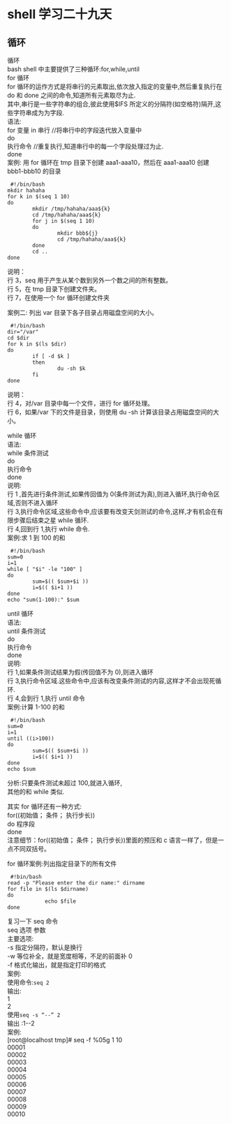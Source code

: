 # shell 学习二十九天
## 循环

循环  
bash shell 中主要提供了三种循环:for,while,until  
for 循环  
for 循环的运作方式是将串行的元素取出,依次放入指定的变量中,然后重复执行在 do 和 done 之间的命令,知道所有元素取尽为止.  
其中,串行是一些字符串的组合,彼此使用$IFS 所定义的分隔符(如空格符)隔开,这些字符串成为为字段.  
语法:  
for 变量 in 串行 //将串行中的字段迭代放入变量中  
do  
执行命令 //重复执行,知道串行中的每一个字段处理过为止.  
done  
案例: 用 for 循环在 tmp 目录下创建 aaa1-aaa10，然后在 aaa1-aaa10 创建 bbb1-bbb10 的目录  

```
 #!/bin/bash  
mkdir hahaha  
for k in $(seq 1 10)  
do  
        mkdir /tmp/hahaha/aaa${k}  
        cd /tmp/hahaha/aaa${k}  
        for j in $(seq 1 10)  
        do  
                mkdir bbb${j}  
                cd /tmp/hahaha/aaa${k}  
        done  
        cd ..  
done  
```

说明：  
 行 3，seq 用于产生从某个数到另外一个数之间的所有整数。  
 行 5，在 tmp 目录下创建文件夹。  
 行 7，在使用一个 for 循环创建文件夹  
 
案例二: 列出 var 目录下各子目录占用磁盘空间的大小。  

```
 #!/bin/bash  
dir="/var"                                                           
cd $dir  
for k in $(ls $dir)  
do  
        if [ -d $k ]  
        then  
                du -sh $k  
        fi  
done  
```
  
说明：  
行 4，对/var 目录中每一个文件，进行 for 循环处理。      
行 6，如果/var 下的文件是目录，则使用 du -sh 计算该目录占用磁盘空间的大小。  
 
while 循环   
语法:  
while 条件测试  
do  
执行命令  
done  
说明:  
行 1 ,首先进行条件测试,如果传回值为 0(条件测试为真),则进入循环,执行命令区域,否则不进入循环  
行 3,执行命令区域,这些命令中,应该要有改变天剑测试的命令,这样,才有机会在有限步骤后结束之星 while 循环.  
行 4,回到行 1,执行 while 命令.  
案例:求 1 到 100 的和  
```
 #!/bin/bash  
sum=0  
i=1  
while [ "$i" -le "100" ]  
do  
        sum=$(( $sum+$i ))  
        i=$(( $i+1 ))  
done  
echo "sum(1-100):" $sum  
``` 
until 循环  
语法:  
until 条件测试  
do  
执行命令  
done  
说明:  
行 1,如果条件测试结果为假(传回值不为 0),则进入循环  
行 3,执行命令区域.这些命令中,应该有改变条件测试的内容,这样才不会出现死循环.  
行 4,会到行 1,执行 until 命令  
案例:计算 1-100 的和  
```
 #!/bin/bash  
sum=0  
i=1  
until ((i>100))  
do  
        sum=$(( $sum+$i ))  
        i=$(( $i+1 ))  
done  
echo $sum  
```
 
分析:只要条件测试未超过 100,就进入循环,  
其他的和 while 类似.  
 
其实 for 循环还有一种方式:  
for((初始值； 条件； 执行步长))  
do  程序段  
done  
注意细节：for((初始值； 条件； 执行步长))里面的预压和 c 语言一样了，但是一点不同双括号。  
 
for 循环案例:列出指定目录下的所有文件  

```
 #!bin/bash  
read -p "Please enter the dir name:" dirname  
for file in $(ls $dirname)  
do  
            echo $file  
done  
```
复习一下 seq 命令  
seq 选项 参数  
主要选项:  
-s 指定分隔符，默认是换行  
-w 等位补全，就是宽度相等，不足的前面补 0  
-f 格式化输出，就是指定打印的格式   
案例:  
使用命令:```seq 2```  
输出:  
1   
2  
使用```seq -s “--” 2```  
输出 :1--2  
案例:  
[root@localhost tmp]# seq -f %05g 1 10  
00001  
00002  
00003  
00004  
00005  
00006  
00007  
00008  
00009  
00010  